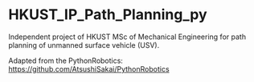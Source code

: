# HKUST_IP_Path_Planning_py
Independent project of HKUST MSc of Mechanical Engineering for path planning of unmanned surface vehicle (USV).

Adapted from the PythonRobotics: https://github.com/AtsushiSakai/PythonRobotics
